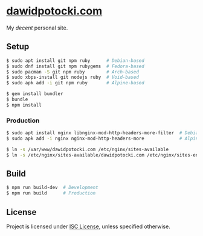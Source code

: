 # [dawidpotocki.com](https://dawidpotocki.com)

My _decent_ personal site.


## Setup

```sh
$ sudo apt install git npm ruby      # Debian-based
$ sudo dnf install git npm rubygems  # Fedora-based
$ sudo pacman -S git npm ruby        # Arch-based
$ sudo xbps-install git nodejs ruby  # Void-based
$ sudo apk add -i git npm ruby       # Alpine-based

$ gem install bundler
$ bundle
$ npm install
```

### Production

```sh
$ sudo apt install nginx libnginx-mod-http-headers-more-filter  # Debian-based
$ sudo apk add -i nginx nginx-mod-http-headers-more             # Alpine-based

$ ln -s /var/www/dawidpotocki.com /etc/nginx/sites-available
$ ln -s /etc/nginx/sites-available/dawidpotocki.com /etc/nginx/sites-enabled
```


## Build

```sh
$ npm run build-dev  # Development
$ npm run build      # Production
```


## License

Project is licensed under [ISC License](./LICENSE), unless specified otherwise.
